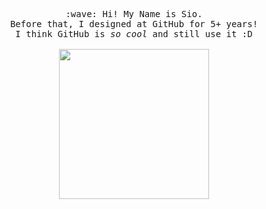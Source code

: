 <p align="center">
  <samp>
    :wave: Hi! My Name is Sio.
    <br>Before that, I designed at GitHub for 5+ years!
      <br>I think GitHub is <em>so cool</em> and still use it :D<br><br>
    <img src="http://ershiliu.com/pkq.gif" width="240px" align="center">
  </samp>
</p>
